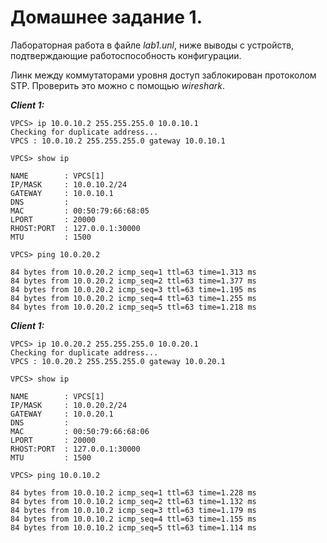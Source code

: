 # Домашнее задание 1.

Лабораторная работа в файле *lab1.unl*, ниже выводы с устройств, подтверждающие работоспособность конфигурации.

Линк между коммутаторами уровня доступ заблокирован протоколом STP. Проверить это можно с помощью *wireshark*.

***Client 1:***
```
VPCS> ip 10.0.10.2 255.255.255.0 10.0.10.1
Checking for duplicate address...
VPCS : 10.0.10.2 255.255.255.0 gateway 10.0.10.1

VPCS> show ip

NAME        : VPCS[1]
IP/MASK     : 10.0.10.2/24
GATEWAY     : 10.0.10.1
DNS         : 
MAC         : 00:50:79:66:68:05
LPORT       : 20000
RHOST:PORT  : 127.0.0.1:30000
MTU         : 1500

VPCS> ping 10.0.20.2

84 bytes from 10.0.20.2 icmp_seq=1 ttl=63 time=1.313 ms
84 bytes from 10.0.20.2 icmp_seq=2 ttl=63 time=1.377 ms
84 bytes from 10.0.20.2 icmp_seq=3 ttl=63 time=1.195 ms
84 bytes from 10.0.20.2 icmp_seq=4 ttl=63 time=1.255 ms
84 bytes from 10.0.20.2 icmp_seq=5 ttl=63 time=1.218 ms
```

***Client 1:***
```
VPCS> ip 10.0.20.2 255.255.255.0 10.0.20.1
Checking for duplicate address...
VPCS : 10.0.20.2 255.255.255.0 gateway 10.0.20.1

VPCS> show ip

NAME        : VPCS[1]
IP/MASK     : 10.0.20.2/24
GATEWAY     : 10.0.20.1
DNS         : 
MAC         : 00:50:79:66:68:06
LPORT       : 20000
RHOST:PORT  : 127.0.0.1:30000
MTU         : 1500

VPCS> ping 10.0.10.2

84 bytes from 10.0.10.2 icmp_seq=1 ttl=63 time=1.228 ms
84 bytes from 10.0.10.2 icmp_seq=2 ttl=63 time=1.132 ms
84 bytes from 10.0.10.2 icmp_seq=3 ttl=63 time=1.179 ms
84 bytes from 10.0.10.2 icmp_seq=4 ttl=63 time=1.155 ms
84 bytes from 10.0.10.2 icmp_seq=5 ttl=63 time=1.114 ms
```